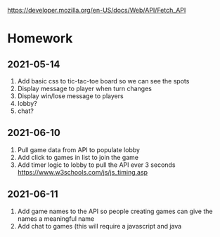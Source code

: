 https://developer.mozilla.org/en-US/docs/Web/API/Fetch_API

# Homework
## 2021-05-14
1. Add basic css to tic-tac-toe board so we can see the spots
1. Display message to player when turn changes
1. Display win/lose message to players
1. lobby?
1. chat?

## 2021-06-10
1. Pull game data from API to populate lobby
1. Add click to games in list to join the game
1. Add timer logic to lobby to pull the API ever 3 seconds https://www.w3schools.com/js/js_timing.asp

## 2021-06-11
1. Add game names to the API so people creating games can give the names a meaningful name
1. Add chat to games (this will require a javascript and java
